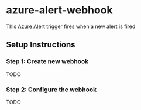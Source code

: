 # azure-alert-webhook

This [Azure Alert](https://docs.microsoft.com/en-us/azure/azure-monitor/alerts/alerts-common-schema-definitions) trigger fires when a new alert is fired

## Setup Instructions 

### Step 1: Create new webhook
TODO

### Step 2: Configure the webhook 
TODO